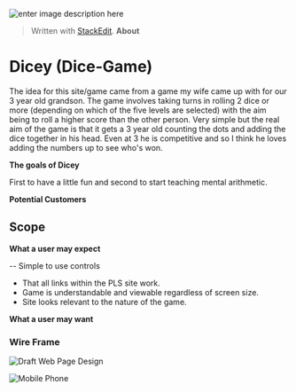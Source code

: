 ![enter image description here](https://starranuk.github.io/dice-game/assets/readme_files/site_resp.png)

> Written with [StackEdit](https://starranuk.github.io/dice-game/index.html).
> **About**

# Dicey (Dice-Game)

The idea for this site/game came from a game my wife came up with for our 3 year old grandson. The game involves taking turns in rolling 2 dice or more (depending on which of the five levels are selected) with the aim being to roll a higher score than the other person. Very simple but the real aim of the game is that it gets a 3 year old counting the dots and adding the dice together in his head. Even at 3 he is competitive and so I think he loves adding the numbers up to see who's won.


**The goals of Dicey**

First to have a little fun and second to start teaching mental arithmetic. 


**Potential Customers**

## Scope

**What a user may expect**

 -- Simple to use controls
 - That all links within the PLS site work.
 - Game is understandable and viewable regardless of screen size.
 - Site looks  relevant to the nature of the game.

**What a user may want**

### Wire Frame

![Draft Web Page Design](https://starranuk.github.io/dice-game//assets/readme_files/wire_frame_web.png)


![Mobile Phone ](https://starranuk.github.io/dice-game//assets/readme_files/wire_frame_phone.png)


